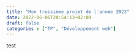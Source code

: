 ```yaml
---
title: "Mon troisième projet de l'année 2022"
date: 2022-06-06T20:54:13+02:00
draft: false
categories : ["TP", "Développement web"]
---
```

test
